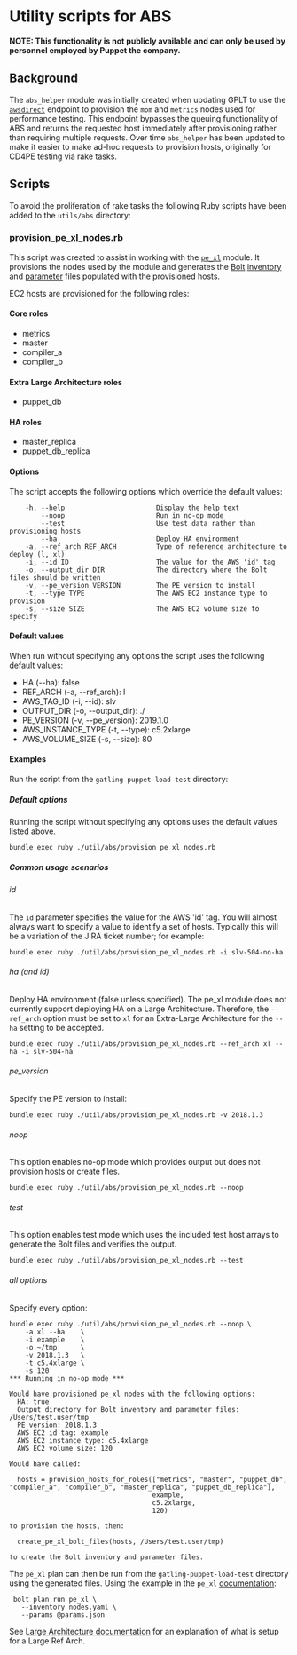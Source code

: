 # Utility scripts for ABS

**NOTE: This functionality is not publicly available and can only be used by
personnel employed by Puppet the company.**

## Background
The `abs_helper` module was initially created when updating GPLT to use the [`awsdirect`](https://github.com/puppetlabs/always-be-scheduling#apiv2awsdirect)
endpoint to provision the `mom` and `metrics` nodes used for performance testing.
This endpoint bypasses the queuing functionality of ABS and returns the requested host immediately after provisioning rather than requiring multiple requests.
Over time `abs_helper` has been updated to make it easier to make ad-hoc requests to provision hosts, originally for CD4PE testing via rake tasks.

## Scripts
To avoid the proliferation of rake tasks the following Ruby scripts have been added to the `utils/abs` directory:

### provision_pe_xl_nodes.rb
This script was created to assist in working with the [`pe_xl`](https://github.com/reidmv/reidmv-pe_xl) module.
It provisions the nodes used by the module and generates the [Bolt](https://github.com/puppetlabs/bolt) [inventory](https://puppet.com/docs/bolt/latest/inventory_file.html) and [parameter](https://puppet.com/docs/bolt/latest/writing_tasks.html#concept-21) files populated with the provisioned hosts.

EC2 hosts are provisioned for the following roles:

#### Core roles
* metrics
* master
* compiler_a
* compiler_b

#### Extra Large Architecture roles
* puppet_db

#### HA roles
* master_replica
* puppet_db_replica

#### Options
The script accepts the following options which override the default values:
```
    -h, --help                       Display the help text
        --noop                       Run in no-op mode
        --test                       Use test data rather than provisioning hosts
        --ha                         Deploy HA environment
    -a, --ref_arch REF_ARCH          Type of reference architecture to deploy (l, xl)
    -i, --id ID                      The value for the AWS 'id' tag
    -o, --output_dir DIR             The directory where the Bolt files should be written
    -v, --pe_version VERSION         The PE version to install
    -t, --type TYPE                  The AWS EC2 instance type to provision
    -s, --size SIZE                  The AWS EC2 volume size to specify
```

#### Default values
When run without specifying any options the script uses the following default values:

* HA (--ha): false
* REF_ARCH (-a, --ref_arch): l
* AWS_TAG_ID (-i, --id): slv
* OUTPUT_DIR (-o, --output_dir): ./
* PE_VERSION (-v, --pe_version): 2019.1.0
* AWS_INSTANCE_TYPE (-t, --type): c5.2xlarge
* AWS_VOLUME_SIZE (-s, --size): 80


#### Examples
Run the script from the `gatling-puppet-load-test` directory:

##### Default options
Running the script without specifying any options uses the default values listed above.
```
bundle exec ruby ./util/abs/provision_pe_xl_nodes.rb
```

##### Common usage scenarios

###### id
The `id` parameter specifies the value for the AWS 'id' tag.
You will almost always want to specify a value to identify a set of hosts.
Typically this will be a variation of the JIRA ticket number; for example:
```
bundle exec ruby ./util/abs/provision_pe_xl_nodes.rb -i slv-504-no-ha
```

###### ha (and id)
Deploy HA environment (false unless specified).  The pe_xl module does not
currently support deploying HA on a Large Architecture.  Therefore, the
`--ref_arch` option must be set to `xl` for an Extra-Large Architecture for
the `--ha` setting to be accepted.
```
bundle exec ruby ./util/abs/provision_pe_xl_nodes.rb --ref_arch xl --ha -i slv-504-ha
```

###### pe_version
Specify the PE version to install:
```
bundle exec ruby ./util/abs/provision_pe_xl_nodes.rb -v 2018.1.3
```

###### noop
This option enables no-op mode which provides output but does not provision hosts or create files.
```
bundle exec ruby ./util/abs/provision_pe_xl_nodes.rb --noop
```

###### test
This option enables test mode which uses the included test host arrays to generate the Bolt files and verifies the output.
```
bundle exec ruby ./util/abs/provision_pe_xl_nodes.rb --test
```

###### all options
Specify every option:
```
bundle exec ruby ./util/abs/provision_pe_xl_nodes.rb --noop \
    -a xl --ha    \
    -i example    \
    -o ~/tmp      \
    -v 2018.1.3   \
    -t c5.4xlarge \
    -s 120
*** Running in no-op mode ***

Would have provisioned pe_xl nodes with the following options:
  HA: true
  Output directory for Bolt inventory and parameter files: /Users/test.user/tmp
  PE version: 2018.1.3
  AWS EC2 id tag: example
  AWS EC2 instance type: c5.4xlarge
  AWS EC2 volume size: 120

Would have called:

  hosts = provision_hosts_for_roles(["metrics", "master", "puppet_db", "compiler_a", "compiler_b", "master_replica", "puppet_db_replica"],
                                    example,
                                    c5.2xlarge,
                                    120)

to provision the hosts, then:

  create_pe_xl_bolt_files(hosts, /Users/test.user/tmp)

to create the Bolt inventory and parameter files.
```

The `pe_xl` plan can then be run from the `gatling-puppet-load-test` directory using the generated files.
Using the example in the `pe_xl` [documentation](https://github.com/reidmv/reidmv-pe_xl/blob/master/documentation/basic_usage.md#basic-usage-instructions):
```
 bolt plan run pe_xl \
   --inventory nodes.yaml \
   --params @params.json
```
See [Large Architecture documentation](https://github.com/reidmv/reidmv-pe_xl/blob/master/documentation/large_deploy.md)
for an explanation of what is setup for a Large Ref Arch.
